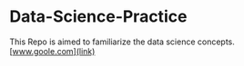 # Data-Science-Practice
This Repo is aimed to familiarize the data science concepts.
[www.goole.com](link)
